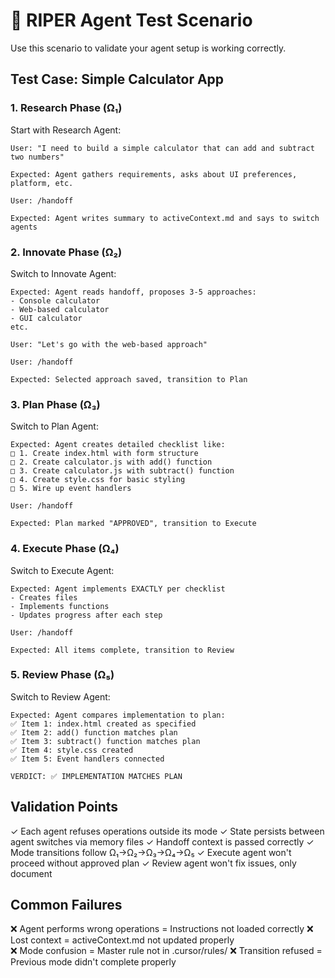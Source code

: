# 🧪 RIPER Agent Test Scenario

Use this scenario to validate your agent setup is working correctly.

## Test Case: Simple Calculator App

### 1. Research Phase (Ω₁)
Start with Research Agent:
```
User: "I need to build a simple calculator that can add and subtract two numbers"

Expected: Agent gathers requirements, asks about UI preferences, platform, etc.

User: /handoff

Expected: Agent writes summary to activeContext.md and says to switch agents
```

### 2. Innovate Phase (Ω₂)  
Switch to Innovate Agent:
```
Expected: Agent reads handoff, proposes 3-5 approaches:
- Console calculator
- Web-based calculator  
- GUI calculator
etc.

User: "Let's go with the web-based approach"

User: /handoff

Expected: Selected approach saved, transition to Plan
```

### 3. Plan Phase (Ω₃)
Switch to Plan Agent:
```
Expected: Agent creates detailed checklist like:
□ 1. Create index.html with form structure
□ 2. Create calculator.js with add() function
□ 3. Create calculator.js with subtract() function
□ 4. Create style.css for basic styling
□ 5. Wire up event handlers

User: /handoff

Expected: Plan marked "APPROVED", transition to Execute
```

### 4. Execute Phase (Ω₄)
Switch to Execute Agent:
```
Expected: Agent implements EXACTLY per checklist
- Creates files
- Implements functions
- Updates progress after each step

User: /handoff

Expected: All items complete, transition to Review
```

### 5. Review Phase (Ω₅)
Switch to Review Agent:
```
Expected: Agent compares implementation to plan:
✅ Item 1: index.html created as specified
✅ Item 2: add() function matches plan
✅ Item 3: subtract() function matches plan
✅ Item 4: style.css created
✅ Item 5: Event handlers connected

VERDICT: ✅ IMPLEMENTATION MATCHES PLAN
```

## Validation Points

✓ Each agent refuses operations outside its mode
✓ State persists between agent switches via memory files
✓ Handoff context is passed correctly
✓ Mode transitions follow Ω₁→Ω₂→Ω₃→Ω₄→Ω₅
✓ Execute agent won't proceed without approved plan
✓ Review agent won't fix issues, only document

## Common Failures

❌ Agent performs wrong operations = Instructions not loaded correctly
❌ Lost context = activeContext.md not updated properly  
❌ Mode confusion = Master rule not in .cursor/rules/
❌ Transition refused = Previous mode didn't complete properly